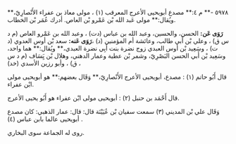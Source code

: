 ٥٩٧٨ -** م ٤:** مصدع أبويحيى الأعرج المعرقب (١) ، مولى معاذ بن عفراء الأَنْصارِيّ،** ويُقال:** مولى عَبد الله بْن عَمْرو بْن العاص. أدرك عُمَر بْن الخطاب.

**رَوَى عَن:** الحسن، والحسين، وعبد الله بن عباس (دت) ، وعبد الله بن عَمْرو العاص (م د س ق) ، وعلي بْن أَبي طالب، وعائشة أم المؤمنين (د) ،**رَوَى عَنه:** سعد بْن أوس العدوي (د ت) ، وسَعِيد بْن أوس العبدي زوج نضرة بنت أَبِي نضرة العبدي،** ويُقال:** هما واحد، وسَعِيد بْن أَبي الحسن البَصْرِيّ، وشمر بْن عطية وعمار الدهني، وهلال بْن يَِسَاف (م د س ق) ، وأبو رزين الأسدي (خد) ،

قال أَبُو حاتم (١) : مصدع، أبويحيى الأعرج الأَنْصارِيّ،** وَقَال بعضهم:** هو أبويحيى مولى ابْن عفراء.

قال أَحْمَد بن حنبل (٢) : أبويحيى مولى ابْن عفراء هو أَبُو يحيى الأعرج.

وَقَال علي بْن المديني (٣) سمعت سفيان بْن عُيَيْنَة قال: قال: عمار الذهبي: كان مصدع أبويحيى عالما بابن عباس (٤) .

روى له الجماعة سوى البخاري.